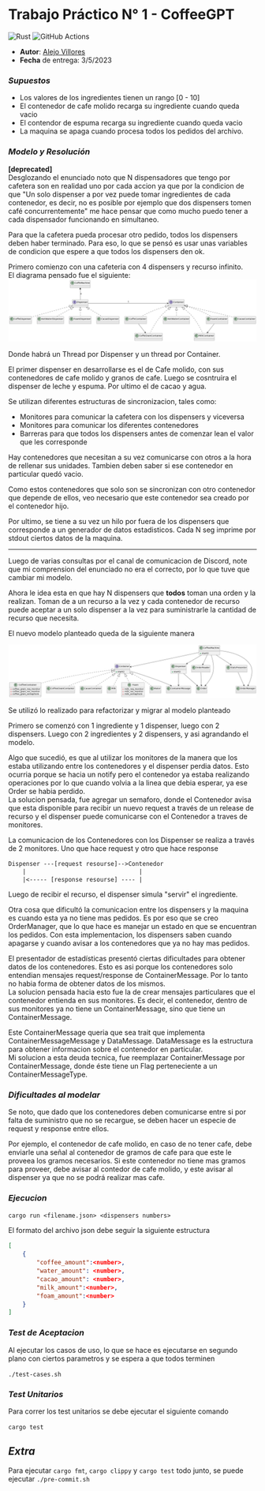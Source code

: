 # Trabajo Práctico N° 1 - CoffeeGPT

![Rust](https://img.shields.io/badge/rust-v1.25.2-%23000000.svg?style=flat-square&logo=rust&logoColor=white)
![GitHub Actions](https://img.shields.io/badge/github%20actions-%232671E5.svg?style=flat-square&logo=githubactions&logoColor=white)

- **Autor**: [Alejo Villores](https://github.com/alejovillores)
- **Fecha** de entrega: 3/5/2023


### _Supuestos_

* Los valores de los ingredientes tienen un rango [0 - 10]
* El contenedor de cafe molido recarga su ingrediente cuando queda vacio
* El contendor de espuma recarga su ingrediente cuando queda vacio
* La maquina se apaga cuando procesa todos los pedidos del archivo.



### _Modelo y Resolución_

**[deprecated]**\
Desglozando el enunciado noto que N dispensadores que tengo por cafetera son en realidad uno por cada accion ya que por la condicion de que "Un solo dispenser a por vez puede tomar ingredientes de cada contenedor, es decir, no es posible por ejemplo que dos dispensers tomen café concurrentemente" me hace pensar que como mucho puedo tener a cada dispensador funcionando en simultaneo.

Para que la cafetera pueda procesar otro pedido, todos los dispensers deben haber terminado. Para eso, lo que se pensó es usar unas variables de condicion que espere a que todos los dispensers den ok.

Primero comienzo con una cafeteria con 4 dispensers y recurso infinito.\
El diagrama pensado fue el siguiente:
![diagrama](model.diagram.png)

Donde habrá un Thread por Dispenser y un thread por Container.

El primer dispenser en desarrollarse es el de Cafe molido, con sus contenedores de cafe molido y granos de cafe.
Luego se cosntruira el dispenser de leche y espuma. Por ultimo el de cacao y agua.

Se utilizan diferentes estructuras de sincronizacion, tales como:

- Monitores para comunicar la cafetera con los dispensers y viceversa
- Monitores para comunicar los diferentes contenedores
- Barreras para que todos los dispensers antes de comenzar lean el valor que les corresponde

Hay contenedores que necesitan a su vez comunicarse con otros a la hora de rellenar sus unidades. Tambien deben saber si ese contenedor en particular quedó vacio.

Como estos contenedores que solo son se sincronizan con otro contenedor que depende de ellos, veo necesario que este contenedor sea creado por el contenedor hijo.

Por ultimo, se tiene a su vez un hilo por fuera de los dispensers que corresponde a un generador de datos estadisticos. Cada N seg imprime por stdout ciertos datos de la maquina.

---

Luego de varias consultas por el canal de comunicacion de Discord, note que mi comprension del enunciado no era el correcto, por lo que tuve que cambiar mi modelo.

Ahora le idea esta en que hay N dispensers que **todos** toman una orden y la realizan. Toman de a un recurso a la vez y cada contenedor de recurso puede aceptar a un solo dispenser a la vez para suministrarle la cantidad de recurso que necesita.

El nuevo modelo planteado queda de la siguiente manera

![Modelo V2](model.diagram.2.png)

Se utilizó lo realizado para refactorizar y migrar al modelo planteado

Primero se comenzó con 1 ingrediente y 1 dispenser, luego con 2 dispensers. Luego con 2 ingredientes y 2 dispensers, y asi agrandando el modelo.

Algo que sucedió, es que al utilizar los monitores de la manera que los estaba utilizando entre los contenedores y el dispenser perdia datos. Esto ocurria porque se hacia un notify pero el contenedor ya estaba realizando operaciones por lo que cuando volvia a la linea que debia esperar, ya ese Order se habia perdido.\
La solucion pensada, fue agregar un semaforo, donde el Contenedor avisa que esta disponible para recibir un nuevo request a través de un release de recurso y el dispenser puede comunicarse con el Contenedor a traves de monitores.

La comunicacion de los Contenedores con los Dispenser se realiza a través de 2 monitores. Uno que hace request y otro que hace response

```
Dispenser ---[request resourse]-->Contenedor
    |                                |
    |<----- [response resourse] ---- |

```

Luego de recibir el recurso, el dispenser simula "servir" el ingrediente.

Otra cosa que dificultó la comunicacion entre los dispensers y la maquina es cuando esta ya no tiene mas pedidos. Es por eso que se creo OrderManager, que lo que hace es manejar un estado en que se encuentran los pedidos. Con esta implementacion, los dispensers saben cuando apagarse y cuando avisar a los contenedores que ya no hay mas pedidos.

El presentador de estadísticas presentó ciertas dificultades para obtener datos de los contenedores. Esto es asi porque los contenedores solo entendian mensajes request/response de ContainerMessage. Por lo tanto no habia forma de obtener datos de los mismos.\
La solucion pensada hacia esto fue la de crear mensajes particulares que el contenedor entienda en sus monitores. Es decir, el contenedor, dentro de sus monitores ya no tiene un ContainerMessage, sino que tiene un ContainerMessage.

Este ContainerMessage queria que sea trait que implementa ContainerMessageMessage y DataMessage. DataMessage es la estructura para obtener informacion sobre el contenedor en particular.\
Mi solucion a esta deuda tecnica, fue reemplazar ContainerMessage por ContainerMessage, donde éste tiene un Flag perteneciente a un ContainerMessageType.

### _Dificultades al modelar_

Se noto, que dado que los contenedores deben comunicarse entre si por falta de suministro que no se recargue, se deben hacer un especie de request y response entre ellos.

Por ejemplo, el contenedor de cafe molido, en caso de no tener cafe, debe enviarle una señal al contenedor de gramos de cafe para que este le proveea los gramos necesarios. Si este contenedor no tiene mas gramos para proveer, debe avisar al contedor de cafe molido, y este avisar al dispenser ya que no se podrá realizar mas cafe.

### _Ejecucion_

`cargo run <filename.json> <dispensers numbers>`

El formato del archivo json debe seguir la siguiente estructura
```json
[
    {
        "coffee_amount":<number>,
        "water_amount": <number>,
        "cacao_amount": <number>,
        "milk_amount":<number>,
        "foam_amount":<number>
    }
]
```

### _Test de Aceptacion_

Al ejecutar los casos de uso, lo que se hace es ejecutarse en segundo plano con ciertos parametros y se espera a que todos terminen

`./test-cases.sh`

### _Test Unitarios_

Para correr los test unitarios se debe ejecutar el siguiente comando

`cargo test`

## _Extra_

Para ejecutar `cargo fmt`, `cargo clippy` y `cargo test` todo junto, se puede ejecutar `./pre-commit.sh`
